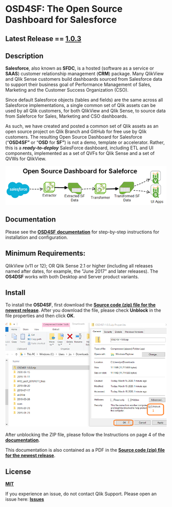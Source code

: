 
# **__OSD4SF__**: The Open Source Dashboard for Salesforce

## Latest Release == [1.0.3](https://github.com/qlikperf/OSD4SF/releases/latest)

## Description

**Salesforce**, also known as **SFDC**, is a hosted (software as a service or **SAAS**) customer relationship management (**CRM**) package. Many QlikView and Qlik Sense customers build dashboards sourced from Salesforce data to support their business goal of Performance Management of Sales, Marketing and the Customer Success Organization (CSO).

Since default Salesforce objects (tables and fields) are the same across all Salesforce implementations, a single common set of Qlik assets can be used by all Qlik customers, for both QlikView and Qlik Sense, to source data from Saleforce for Sales, Marketing and CSO dashboards.

As such, we have created and posted a common set of Qlik assets as an open source project on Qlik Branch and GitHub for free use by Qlik customers. The resulting Open Source Dashboard for Salesforce (“**OSD4SF”** or “**OSD** for **SF”**) is not a demo, template or accelerator. Rather, this  is a ***ready-to-deploy*** SalesForce dashboard, including ETL and UI components, implemented as a set of QVFs for Qlik Sense and a set of QVWs for QlikView. 


![OSD4SF](https://github.com/qlikperf/OSD4SF/blob/master/img/OSD_for_SF.png) 

## Documentation

Please see the [**__OSD4SF__** **documentation**](https://github.com/qlikperf/OSD4SF/blob/master/Open%20Source%20Dashboard%20for%20Salesforce%20Documentation.pdf) for step-by-step instructions for installation and configuration.

## Minimum Requirements:
QlikView (v11 or 12); OR Qlik Sense 2.1 or higher (including all releases named after dates, for example, the "June 2017" and later releases).  The **__OS4DSF__** works with both Desktop and Server product variants.

## Install
To install the **__OSD4SF__**, first download the **[Source code (zip) file for the newest release](https://github.com/qlikperf/OSD4SF/releases)**. After you download the file, please check **Unblock** in the file properties and then click **OK**.

![Unblock](https://github.com/qlikperf/OSD4SF/blob/master/img/osd4sf_unblock_zip.png) 

After unblocking the ZIP file, please follow the Instructions on page 4 of the  **[documentation](https://github.com/qlikperf/OSD4SF/blob/master/Open%20Source%20Dashboard%20for%20Salesforce%20Documentation.pdf)**. 

This documentation is also contained as a PDF in the **[Source code (zip) file for the newest release](https://github.com/qlikperf/OSD4SF/releases)**.

## License
**[MIT](https://github.com/qlikperf/OSD4SF/blob/master/LICENSE)**

If you experience an issue, do not contact Qlik Support.  Please open an issue here: **[Issues](https://github.com/qlikperf/OSD4SF/issues)**
